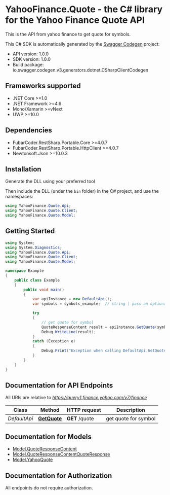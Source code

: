 # YahooFinance.Quote - the C# library for the Yahoo Finance Quote API

This is the API from yahoo finance to get quote for symbols.

This C# SDK is automatically generated by the [Swagger Codegen](https://github.com/swagger-api/swagger-codegen) project:

- API version: 1.0.0
- SDK version: 1.0.0
- Build package: io.swagger.codegen.v3.generators.dotnet.CSharpClientCodegen

<a name="frameworks-supported"></a>
## Frameworks supported
- .NET Core >=1.0
- .NET Framework >=4.6
- Mono/Xamarin >=vNext
- UWP >=10.0

<a name="dependencies"></a>
## Dependencies
- FubarCoder.RestSharp.Portable.Core >=4.0.7
- FubarCoder.RestSharp.Portable.HttpClient >=4.0.7
- Newtonsoft.Json >=10.0.3

<a name="installation"></a>
## Installation
Generate the DLL using your preferred tool

Then include the DLL (under the `bin` folder) in the C# project, and use the namespaces:
```csharp
using YahooFinance.Quote.Api;
using YahooFinance.Quote.Client;
using YahooFinance.Quote.Model;
```
<a name="getting-started"></a>
## Getting Started

```csharp
using System;
using System.Diagnostics;
using YahooFinance.Quote.Api;
using YahooFinance.Quote.Client;
using YahooFinance.Quote.Model;

namespace Example
{
    public class Example
    {
        public void main()
        {
            var apiInstance = new DefaultApi();
            var symbols = symbols_example;  // string | pass an optional search string for looking up inventory

            try
            {
                // get quote for symbol
                QuoteResponseContent result = apiInstance.GetQuote(symbols);
                Debug.WriteLine(result);
            }
            catch (Exception e)
            {
                Debug.Print("Exception when calling DefaultApi.GetQuote: " + e.Message );
            }
        }
    }
}
```

<a name="documentation-for-api-endpoints"></a>
## Documentation for API Endpoints

All URIs are relative to *https://query1.finance.yahoo.com/v7/finance*

Class | Method | HTTP request | Description
------------ | ------------- | ------------- | -------------
*DefaultApi* | [**GetQuote**](docs/DefaultApi.md#getquote) | **GET** /quote | get quote for symbol

<a name="documentation-for-models"></a>
## Documentation for Models

 - [Model.QuoteResponseContent](docs/QuoteResponseContent.md)
 - [Model.QuoteResponseContentQuoteResponse](docs/QuoteResponseContentQuoteResponse.md)
 - [Model.YahooQuote](docs/YahooQuote.md)

<a name="documentation-for-authorization"></a>
## Documentation for Authorization

All endpoints do not require authorization.
